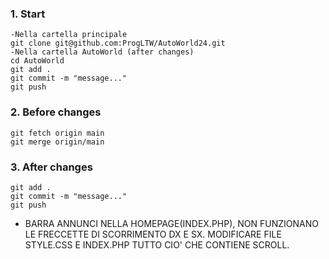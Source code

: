 ### 1. Start
    -Nella cartella principale
    git clone git@github.com:ProgLTW/AutoWorld24.git
    -Nella cartella AutoWorld (after changes)
    cd AutoWorld
    git add .
    git commit -m "message..."
    git push
### 2. Before changes
    git fetch origin main
    git merge origin/main
### 3. After changes
    git add .
    git commit -m "message..."
    git push

- BARRA ANNUNCI NELLA HOMEPAGE(INDEX.PHP), NON FUNZIONANO LE FRECCETTE DI SCORRIMENTO DX E SX. MODIFICARE FILE STYLE.CSS E INDEX.PHP TUTTO CIO' CHE CONTIENE SCROLL.